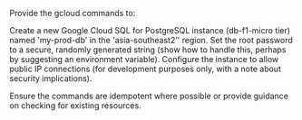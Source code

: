 Provide the gcloud commands to:

Create a new Google Cloud SQL for PostgreSQL instance (db-f1-micro tier) named 'my-prod-db' in the 'asia-southeast2’' region.
Set the root password to a secure, randomly generated string (show how to handle this, perhaps by suggesting an environment variable).
Configure the instance to allow public IP connections (for development purposes only, with a note about security implications).

Ensure the commands are idempotent where possible or provide guidance on checking for existing resources.

